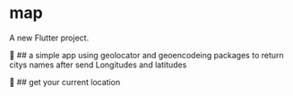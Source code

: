 # map

A new Flutter project.

📌 ## a simple app using geolocator and geoencodeing packages to return citys names after send Longitudes and latitudes 

📌 ## get your current location
